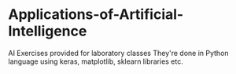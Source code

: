 # Applications-of-Artificial-Intelligence
AI Exercises provided for laboratory classes
They're done in Python language using keras, matplotlib, sklearn libraries etc.
